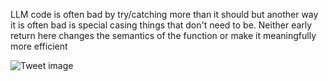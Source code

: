 LLM code is often bad by try/catching more than it should but another way it is often bad is special casing things that don't need to be. Neither early return here changes the semantics of the function or make it meaningfully more efficient


![Tweet image](/assets/crosspoast/Gq77cKnXoAAW9fz.png)

